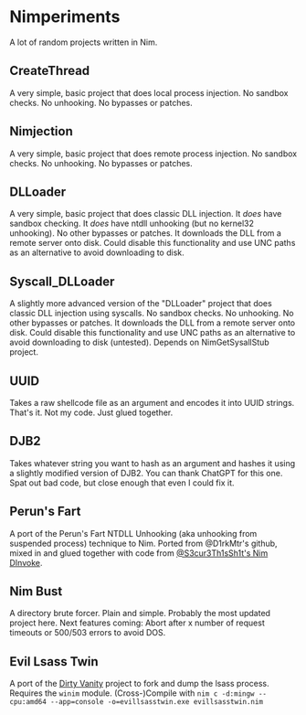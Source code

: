 # Nimperiments
A lot of random projects written in Nim.

## CreateThread
A very simple, basic project that does local process injection. No sandbox checks. No unhooking. No bypasses or patches. 

## Nimjection
A very simple, basic project that does remote process injection. No sandbox checks. No unhooking. No bypasses or patches.

## DLLoader
A very simple, basic project that does classic DLL injection. It _does_ have sandbox checking. It _does_ have ntdll unhooking (but no kernel32 unhooking). No other bypasses or patches. It downloads the DLL from a remote server onto disk. Could disable this functionality and use UNC paths as an alternative to avoid downloading to disk.

## Syscall_DLLoader
A slightly more advanced version of the "DLLoader" project that does classic DLL injection using syscalls. No sandbox checks. No unhooking. No other bypasses or patches. It downloads the DLL from a remote server onto disk. Could disable this functionality and use UNC paths as an alternative to avoid downloading to disk (untested). Depends on NimGetSysallStub project.

## UUID
Takes a raw shellcode file as an argument and encodes it into UUID strings. That's it. Not my code. Just glued together.

## DJB2
Takes whatever string you want to hash as an argument and hashes it using a slightly modified version of DJB2. You can thank ChatGPT for this one. Spat out bad code, but close enough that even I could fix it. 

## Perun's Fart
A port of the Perun's Fart NTDLL Unhooking (aka unhooking from suspended process) technique to Nim. Ported from @D1rkMtr's github, mixed in and glued together with code from  [@S3cur3Th1sSh1t's Nim DInvoke](https://github.com/S3cur3Th1sSh1t/Nim_DInvoke).

## Nim Bust
A directory brute forcer. Plain and simple. Probably the most updated project here. Next features coming: Abort after x number of request timeouts or 500/503 errors to avoid DOS.

## Evil Lsass Twin
A port of the [Dirty Vanity](https://github.com/deepinstinct/Dirty-Vanity) project to fork and dump the lsass process. Requires the `winim` module. (Cross-)Compile with `nim c -d:mingw --cpu:amd64 --app=console -o=evillsasstwin.exe evillsasstwin.nim`
